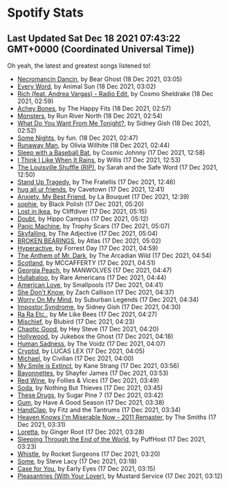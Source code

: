 
# Spotify Stats
## Last Updated Sat Dec 18 2021 07:43:22 GMT+0000 (Coordinated Universal Time))

Oh yeah, the latest and greatest songs listened to!

- [Necromancin Dancin](https://www.last.fm/music/Bear+Ghost/_/Necromancin+Dancin), by Bear Ghost (18 Dec 2021, 03:05)
- [Every Word](https://www.last.fm/music/Animal+Sun/_/Every+Word), by Animal Sun (18 Dec 2021, 03:02)
- [Rich (feat. Andrea Vargas) - Radio Edit](https://www.last.fm/music/Cosmo+Sheldrake/_/Rich+(feat.+Andrea+Vargas)+-+Radio+Edit), by Cosmo Sheldrake (18 Dec 2021, 02:59)
- [Achey Bones](https://www.last.fm/music/The+Happy+Fits/_/Achey+Bones), by The Happy Fits (18 Dec 2021, 02:57)
- [Monsters](https://www.last.fm/music/Run+River+North/_/Monsters), by Run River North (18 Dec 2021, 02:54)
- [What Do You Want From Me Tonight?](https://www.last.fm/music/Sidney+Gish/_/What+Do+You+Want+From+Me+Tonight%3F), by Sidney Gish (18 Dec 2021, 02:52)
- [Some Nights](https://www.last.fm/music/fun./_/Some+Nights), by fun. (18 Dec 2021, 02:47)
- [Runaway Man](https://www.last.fm/music/Olivia+Willhite/_/Runaway+Man), by Olivia Willhite (18 Dec 2021, 02:44)
- [Sleep with a Baseball Bat](https://www.last.fm/music/Cosmic+Johnny/_/Sleep+with+a+Baseball+Bat), by Cosmic Johnny (17 Dec 2021, 12:58)
- [I Think I Like When It Rains](https://www.last.fm/music/Willis/_/I+Think+I+Like+When+It+Rains), by Willis (17 Dec 2021, 12:53)
- [The Louisville Shuffle (RIP)](https://www.last.fm/music/Sarah+and+the+Safe+Word/_/The+Louisville+Shuffle+(RIP)), by Sarah and the Safe Word (17 Dec 2021, 12:50)
- [Stand Up Tragedy](https://www.last.fm/music/The+Fratellis/_/Stand+Up+Tragedy), by The Fratellis (17 Dec 2021, 12:46)
- [hug all ur friends](https://www.last.fm/music/Cavetown/_/hug+all+ur+friends), by Cavetown (17 Dec 2021, 12:41)
- [Anxiety, My Best Friend](https://www.last.fm/music/La+Bouquet/_/Anxiety,+My+Best+Friend), by La Bouquet (17 Dec 2021, 12:39)
- [sophie](https://www.last.fm/music/Black+Polish/_/sophie), by Black Polish (17 Dec 2021, 05:20)
- [Lost in Ikea](https://www.last.fm/music/Cliffdiver/_/Lost+in+Ikea), by Cliffdiver (17 Dec 2021, 05:15)
- [Doubt](https://www.last.fm/music/Hippo+Campus/_/Doubt), by Hippo Campus (17 Dec 2021, 05:12)
- [Panic Machine](https://www.last.fm/music/Trophy+Scars/_/Panic+Machine), by Trophy Scars (17 Dec 2021, 05:07)
- [Skyfalling](https://www.last.fm/music/The+Adjective/_/Skyfalling), by The Adjective (17 Dec 2021, 05:04)
- [BROKEN BEARINGS](https://www.last.fm/music/Atlas/_/BROKEN+BEARINGS), by Atlas (17 Dec 2021, 05:02)
- [Hyperactive](https://www.last.fm/music/Forrest+Day/_/Hyperactive), by Forrest Day (17 Dec 2021, 04:59)
- [The Anthem of Mr. Dark](https://www.last.fm/music/The+Arcadian+Wild/_/The+Anthem+of+Mr.+Dark), by The Arcadian Wild (17 Dec 2021, 04:54)
- [Scotland](https://www.last.fm/music/MCCAFFERTY/_/Scotland), by MCCAFFERTY (17 Dec 2021, 04:51)
- [Georgia Peach](https://www.last.fm/music/MANWOLVES/_/Georgia+Peach), by MANWOLVES (17 Dec 2021, 04:47)
- [Hullabaloo](https://www.last.fm/music/Rare+Americans/_/Hullabaloo), by Rare Americans (17 Dec 2021, 04:44)
- [American Love](https://www.last.fm/music/Smallpools/_/American+Love), by Smallpools (17 Dec 2021, 04:41)
- [She Don't Know](https://www.last.fm/music/Zach+Callison/_/She+Don%27t+Know), by Zach Callison (17 Dec 2021, 04:37)
- [Worry On My Mind](https://www.last.fm/music/Suburban+Legends/_/Worry+On+My+Mind), by Suburban Legends (17 Dec 2021, 04:34)
- [Impostor Syndrome](https://www.last.fm/music/Sidney+Gish/_/Impostor+Syndrome), by Sidney Gish (17 Dec 2021, 04:30)
- [Ra Ra Etc.](https://www.last.fm/music/Me+Like+Bees/_/Ra+Ra+Etc.), by Me Like Bees (17 Dec 2021, 04:27)
- [Mischief](https://www.last.fm/music/Blubird/_/Mischief), by Blubird (17 Dec 2021, 04:23)
- [Chaotic Good](https://www.last.fm/music/Hey+Steve/_/Chaotic+Good), by Hey Steve (17 Dec 2021, 04:20)
- [Hollywood](https://www.last.fm/music/Jukebox+the+Ghost/_/Hollywood), by Jukebox the Ghost (17 Dec 2021, 04:18)
- [Human Sadness](https://www.last.fm/music/The+Voidz/_/Human+Sadness), by The Voidz (17 Dec 2021, 04:07)
- [Cryptid](https://www.last.fm/music/LUCAS+LEX/_/Cryptid), by LUCAS LEX (17 Dec 2021, 04:05)
- [Michael](https://www.last.fm/music/Civilian/_/Michael), by Civilian (17 Dec 2021, 04:00)
- [My Smile is Extinct](https://www.last.fm/music/Kane+Strang/_/My+Smile+is+Extinct), by Kane Strang (17 Dec 2021, 03:56)
- [Bayonnettes](https://www.last.fm/music/Shayfer+James/_/Bayonnettes), by Shayfer James (17 Dec 2021, 03:53)
- [Red Wine](https://www.last.fm/music/Follies+&+Vices/_/Red+Wine), by Follies & Vices (17 Dec 2021, 03:49)
- [Soda](https://www.last.fm/music/Nothing+But+Thieves/_/Soda), by Nothing But Thieves (17 Dec 2021, 03:45)
- [These Drugs](https://www.last.fm/music/Sugar+Pine+7/_/These+Drugs), by Sugar Pine 7 (17 Dec 2021, 03:42)
- [Gum](https://www.last.fm/music/Have+A+Good+Season/_/Gum), by Have A Good Season (17 Dec 2021, 03:38)
- [HandClap](https://www.last.fm/music/Fitz+and+the+Tantrums/_/HandClap), by Fitz and the Tantrums (17 Dec 2021, 03:34)
- [Heaven Knows I'm Miserable Now - 2011 Remaster](https://www.last.fm/music/The+Smiths/_/Heaven+Knows+I%27m+Miserable+Now+-+2011+Remaster), by The Smiths (17 Dec 2021, 03:31)
- [Loretta](https://www.last.fm/music/Ginger+Root/_/Loretta), by Ginger Root (17 Dec 2021, 03:28)
- [Sleeping Through the End of the World](https://www.last.fm/music/PuffHost/_/Sleeping+Through+the+End+of+the+World), by PuffHost (17 Dec 2021, 03:23)
- [Whistle](https://www.last.fm/music/Rocket+Surgeons/_/Whistle), by Rocket Surgeons (17 Dec 2021, 03:20)
- [Some](https://www.last.fm/music/Steve+Lacy/_/Some), by Steve Lacy (17 Dec 2021, 03:18)
- [Case for You](https://www.last.fm/music/Early+Eyes/_/Case+for+You), by Early Eyes (17 Dec 2021, 03:15)
- [Pleasantries (With Your Lover)](https://www.last.fm/music/Mustard+Service/_/Pleasantries+(With+Your+Lover)), by Mustard Service (17 Dec 2021, 03:12)
